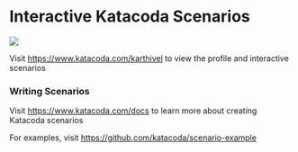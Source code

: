 # Interactive Katacoda Scenarios

[![](http://shields.katacoda.com/katacoda/karthivel/count.svg)](https://www.katacoda.com/karthivel "Get your profile on Katacoda.com")

Visit https://www.katacoda.com/karthivel to view the profile and interactive scenarios

### Writing Scenarios
Visit https://www.katacoda.com/docs to learn more about creating Katacoda scenarios

For examples, visit https://github.com/katacoda/scenario-example
